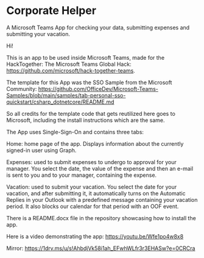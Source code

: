 # Corporate Helper
A Microsoft Teams App for checking your data, submitting expenses and submitting your vacation.

Hi!

This is an app to be used inside Microsoft Teams, made for the HackTogether: The Microsoft Teams Global Hack: https://github.com/microsoft/hack-together-teams.

The template for this App was the SSO Sample from the Microsoft Community: https://github.com/OfficeDev/Microsoft-Teams-Samples/blob/main/samples/tab-personal-sso-quickstart/csharp_dotnetcore/README.md

So all credits for the template code that gets reutilized here goes to Microsoft, including the install instructions which are the same.

The App uses Single-Sign-On and contains three tabs:

Home: home page of the app. Displays information about the currently signed-in user using Graph.

Expenses: used to submit expenses to undergo to approval for your manager. You select the date, the value of the expense and then an e-mail is sent to you and to your manager, containing the expense.

Vacation: used to submit your vacation. You select the date for your vacation, and after submitting it, it automatically turns on the Automatic Replies in your Outlook with a predefined message containing
your vacation period. It also blocks our calendar for that period with an OOF event.

There is a README.docx file in the repository showcasing how to install the app.

Here is a video demonstrating the app: https://youtu.be/Wfe1po4w8x8

Mirror: https://1drv.ms/u/s!AhbdjVk58i1ah_EFwhWLfr3r3EHASw?e=0CRCra

